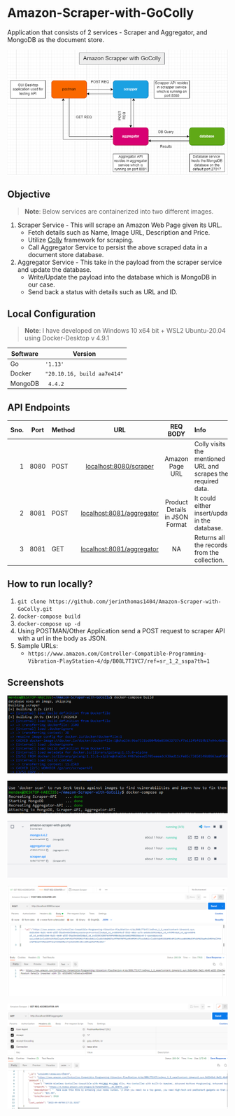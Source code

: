 # Amazon-Scraper-with-GoColly

Application that consists of 2 services - Scraper and Aggregator, and MongoDB as the document store. 

![Project Overview](./assests/images/drawio.png)

## Objective
>**Note**: Below services are containerized into two different images.

1. Scraper Service - This will scrape an Amazon Web Page given its URL.
	-  Fetch details such as Name, Image URL, Description and Price.
	- Utilize [Colly](http://go-colly.org) framework for scraping.
	- Call Aggregator Service to persist the above scraped data in a document store database.
2. Aggregator Service - This take in the payload from the scraper service and update the database.
	- Write/Update the payload into the database which is MongoDB in our case.
	- Send back a status with details such as URL and ID.


## Local Configuration
> **Note**: I have developed on Windows 10 x64 bit + WSL2 Ubuntu-20.04 using Docker-Desktop v 4.9.1

|        Software        |Version                      
|----------------|-------------------------------|
|Go |`'1.13'`            |
|Docker|`"20.10.16, build aa7e414"`                      |
|MongoDB|` 4.4.2`|


##  API Endpoints

**Sno.** | **Port** | **Method** | **URL** | **REQ BODY** | **Info** | 
-------: | :------: | :--------- | :-----: | :-----------: | :---------- |
1 | 8080 | POST | [localhost:8080/scraper](http://localhost:8080/scraper) | Amazon Page URL | Colly visits the mentioned URL and scrapes the required data. |
2 | 8081 | POST | [localhost:8081/aggregator](http://localhost:8081/aggregator) | Product Details in JSON Format | It could either insert/update in the database. |
3 | 8081 | GET | [localhost:8081/aggregator](http://localhost:8081/aggregator) | NA | Returns all the records from the collection.|


## How to run locally?
1. ``` git clone https://github.com/jerinthomas1404/Amazon-Scraper-with-GoColly.git ```
2. ``` docker-compose build ```
3. ``` docker-compose up -d ```
4. Using POSTMAN/Other Application send a POST request to scraper API with a url in the body as JSON.
5.  Sample URLs: 
	- ``` https://www.amazon.com/Controller-Compatible-Programming-Vibration-PlayStation-4/dp/B08L7T1VC7/ref=sr_1_2_sspa?th=1 ```
	

## Screenshots
![Overview](./assests/images/docker-compose-build.png)

![Overview](./assests/images/docker-compose-up.png)

![Overview](./assests/images/docker-desktop-wsl-integration.png)

![Overview](./assests/images/POSTREQ_SCRAPER.png)

![Overview](./assests/images/GETREQ_AGGREGATOR.png)
